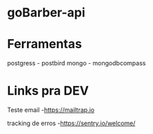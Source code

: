 # goBarber-api

# Ferramentas
  postgress - postbird
  mongo - mongodbcompass
# Links pra DEV
  Teste email
   -https://mailtrap.io

  tracking de erros
   -https://sentry.io/welcome/

